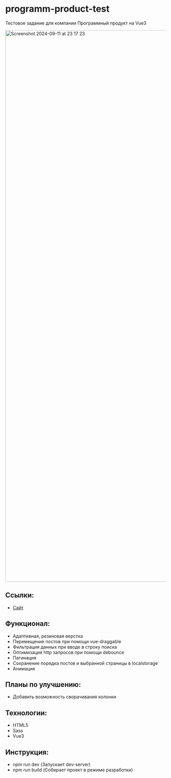 # programm-product-test

Тестовое задание для компании Программный продукт на Vue3  

<img width="1728" alt="Screenshot 2024-09-11 at 23 17 23" src="https://github.com/user-attachments/assets/ebb63ff5-f3c0-4d77-9226-196a91616e51">

## Ссылки:

- [Сайт](https://celebrated-sable-fbafac.netlify.app/)

## Функционал:

- Адаптивная, резиновая верстка
- Перемещение постов при помощи vue-draggable
- Фильтрация данных при вводе в строку поиска
- Оптимизация http запросов при помощи debounce
- Пагинация
- Сохранение порядка постов и выбранной страницы в localstorage
- Анимация

## Планы по улучшению:

- Добавить возможность сворачивания колонки

## Технологии:

- HTML5
- Sass
- Vue3

## Инструкция:

- npm run dev (Запускает dev-server)
- npm run build (Собирает проект в режиме разработки)
